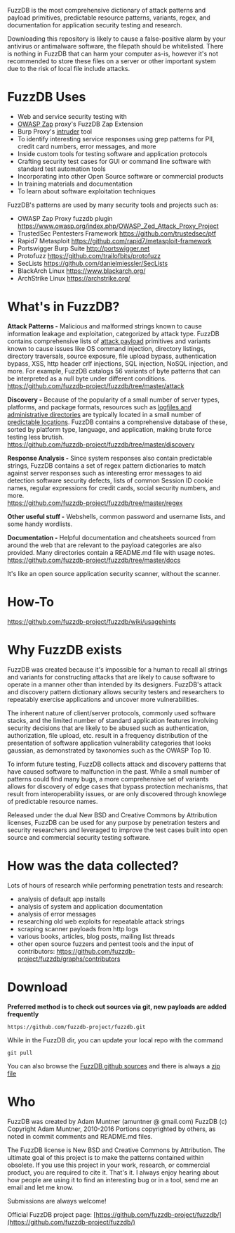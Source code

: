 FuzzDB is the most comprehensive dictionary of attack patterns and payload primitives, predictable resource patterns, variants, regex, and documentation for application security testing and research. 

Downloading this repository is likely to cause a false-positive alarm by your antivirus or antimalware software, the filepath should be whitelisted. There is nothing in FuzzDB that can harm your computer as-is, however it's not recommended to store these files on a server or other important system due to the risk of local file include attacks.  

# FuzzDB Uses #
  * Web and service security testing with 
   * [OWASP Zap](https://www.owasp.org/index.php/OWASP_Zed_Attack_Proxy_Project) proxy's FuzzDB Zap Extension 
   * Burp Proxy's [intruder](http://portswigger.net/intruder/) tool
  * To identify interesting service responses using grep patterns for PII, credit card numbers, error messages, and more
  * Inside custom tools for testing software and application protocols
  * Crafting security test cases for GUI or command line software with standard test automation tools
  * Incorporating into other Open Source software or commercial products
  * In training materials and documentation
  * To learn about software exploitation techniques

FuzzDB's patterns are used by many security tools and projects such as:
  * OWASP Zap Proxy fuzzdb plugin https://www.owasp.org/index.php/OWASP_Zed_Attack_Proxy_Project
  * TrustedSec Pentesters Framework https://github.com/trustedsec/ptf
  * Rapid7 Metasploit https://github.com/rapid7/metasploit-framework
  * Portswigger Burp Suite http://portswigger.net
  * Protofuzz https://github.com/trailofbits/protofuzz
  * SecLists https://github.com/danielmiessler/SecLists
  * BlackArch Linux https://www.blackarch.org/
  * ArchStrike Linux https://archstrike.org/
 
# What's in FuzzDB? #
**Attack Patterns -**
Malicious and malformed strings known to cause information leakage and exploitation, categorized by attack type.
FuzzDB contains comprehensive lists of [attack payload](https://github.com/fuzzdb-project/fuzzdb/tree/master/attack) primitives and variants known to cause issues like OS command injection, directory listings, directory traversals, source exposure, file upload bypass, authentication bypass, XSS, http header crlf injections, SQL injection, NoSQL injection, and more. For example, FuzzDB catalogs 56 variants of byte patterns that can be interpreted as a null byte under different conditions.<br>
https://github.com/fuzzdb-project/fuzzdb/tree/master/attack

**Discovery -**
Because of the popularity of a small number of server types, platforms, and package formats, resources such as [logfiles and administrative directories](http://www.owasp.org/index.php/Forced_browsing) are typically located in a small number of [predictable locations](https://github.com/fuzzdb-project/fuzzdb/tree/master/discovery/predictable-filepaths).
FuzzDB contains a comprehensive database of these, sorted by platform type, language, and application, making brute force testing less brutish.<br>
https://github.com/fuzzdb-project/fuzzdb/tree/master/discovery

**Response Analysis -**
Since system responses also contain predictable strings, FuzzDB contains a set of regex pattern dictionaries to match against server responses such as interesting error messages to aid detection software security defects, lists of common Session ID cookie names, regular expressions for credit cards, social security numbers, and more.<br>
https://github.com/fuzzdb-project/fuzzdb/tree/master/regex

**Other useful stuff -**
Webshells, common password and username lists, and some handy wordlists.

**Documentation -**
Helpful documentation and cheatsheets sourced from around the web that are relevant to the payload categories are also provided. Many directories contain a README.md file with usage notes.<br>
https://github.com/fuzzdb-project/fuzzdb/tree/master/docs

It's like an open source application security scanner, without the scanner.

# How-To #
https://github.com/fuzzdb-project/fuzzdb/wiki/usagehints

# Why FuzzDB exists #
FuzzDB was created because it's impossible for a human to recall all strings and variants for constructing attacks that are likely to cause software to operate in a manner other than intended by its designers. FuzzDB's attack and discovery pattern dictionary allows security testers and researchers to repeatably exercise applications and uncover more vulnerabilities.

The inherent nature of client/server protocols, commonly used software stacks, and the limited number of standard application features involving security decisions that are likely to be abused such as authentication, authorization, file upload, etc. result in a frequency distribution of the presentation of software application vulnerability categories that looks gaussian, as demonstrated by taxonomies such as the OWASP Top 10.

To inform future testing, FuzzDB collects attack and discovery patterns that have caused software to malfunction in the past. While a small number of patterns could find many bugs, a more comprehensive set of variants allows for discovery of edge cases that bypass protection mechanisms, that result from interoperability issues, or are only discovered through knowlege of predictable resource names.  

Released under the dual New BSD and Creative Commons by Attribution licenses, FuzzDB can be used for any purpose by penetration testers and security researchers and leveraged to improve the test cases built into open source and commercial security testing software.

# How was the data collected? #
Lots of hours of research while performing penetration tests and research:
  * analysis of default app installs
  * analysis of system and application documentation
  * analysis of error messages
  * researching old web exploits for repeatable attack strings
  * scraping scanner payloads from  http logs
  * various books, articles, blog posts, mailing list threads
  * other open source fuzzers and pentest tools
and the input of contributors: https://github.com/fuzzdb-project/fuzzdb/graphs/contributors

# Download #
**Preferred method is to check out sources via git, new payloads are added frequently**
```
https://github.com/fuzzdb-project/fuzzdb.git
```
While in the FuzzDB dir, you can update your local repo with the command
```
git pull
```
You can also browse the [FuzzDB github sources](https://github.com/fuzzdb-project/fuzzdb/) and there is always a [zip file](https://github.com/fuzzdb-project/fuzzdb/archive/master.zip)

# Who #
FuzzDB was created by Adam Muntner (amuntner @ gmail.com)
FuzzDB (c) Copyright Adam Muntner, 2010-2016
Portions copyrighted by others, as noted in commit comments and README.md files. 

The FuzzDB license is New BSD and Creative Commons by Attribution. The ultimate goal of this project is to make the patterns contained within obsolete. If you use this project in your work, research, or commercial product, you are required to cite it. That's it. I always enjoy hearing about how people are using it to find an interesting bug or in a tool, send me an email and let me know. 

Submissions are always welcome!

Official FuzzDB project page: [https://github.com/fuzzdb-project/fuzzdb/](https://github.com/fuzzdb-project/fuzzdb/)
